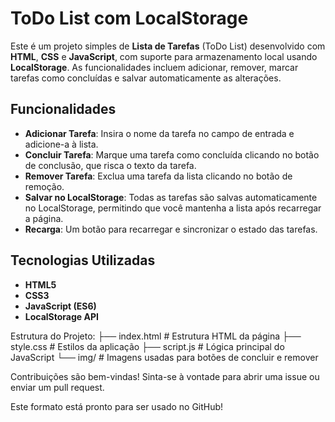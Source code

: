 # ToDo List com LocalStorage

Este é um projeto simples de **Lista de Tarefas** (ToDo List) desenvolvido com **HTML**, **CSS** e **JavaScript**, com suporte para armazenamento local usando **LocalStorage**. As funcionalidades incluem adicionar, remover, marcar tarefas como concluídas e salvar automaticamente as alterações.

## Funcionalidades

- **Adicionar Tarefa**: Insira o nome da tarefa no campo de entrada e adicione-a à lista.
- **Concluir Tarefa**: Marque uma tarefa como concluída clicando no botão de conclusão, que risca o texto da tarefa.
- **Remover Tarefa**: Exclua uma tarefa da lista clicando no botão de remoção.
- **Salvar no LocalStorage**: Todas as tarefas são salvas automaticamente no LocalStorage, permitindo que você mantenha a lista após recarregar a página.
- **Recarga**: Um botão para recarregar e sincronizar o estado das tarefas.

## Tecnologias Utilizadas

- **HTML5**
- **CSS3**
- **JavaScript (ES6)**
- **LocalStorage API**
  
Estrutura do Projeto:
├── index.html         # Estrutura HTML da página
├── style.css          # Estilos da aplicação
├── script.js          # Lógica principal do JavaScript
└── img/               # Imagens usadas para botões de concluir e remover


Contribuições são bem-vindas! Sinta-se à vontade para abrir uma issue ou enviar um pull request.

Este formato está pronto para ser usado no GitHub!

